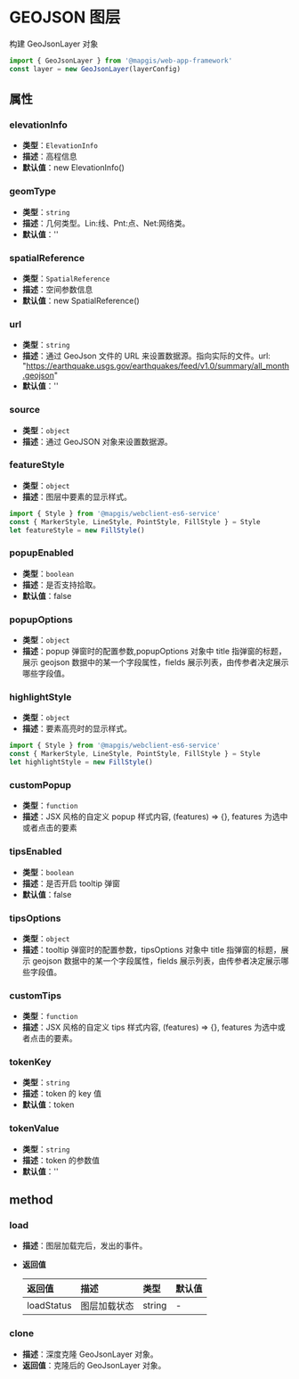# GEOJSON 图层

构建 GeoJsonLayer 对象

```js
import { GeoJsonLayer } from '@mapgis/web-app-framework'
const layer = new GeoJsonLayer(layerConfig)
```

## 属性

### elevationInfo

- **类型**：`ElevationInfo`
- **描述**：高程信息
- **默认值**：new ElevationInfo()

### geomType

- **类型**：`string`
- **描述**：几何类型。Lin:线、Pnt:点、Net:网络类。
- **默认值**：''

### spatialReference

- **类型**：`SpatialReference`
- **描述**：空间参数信息
- **默认值**：new SpatialReference()

### url

- **类型**：`string`
- **描述**：通过 GeoJson 文件的 URL 来设置数据源。指向实际的文件。url: "https://earthquake.usgs.gov/earthquakes/feed/v1.0/summary/all_month.geojson"
- **默认值**：''

### source

- **类型**：`object`
- **描述**：通过 GeoJSON 对象来设置数据源。

### featureStyle

- **类型**：`object`
- **描述**：图层中要素的显示样式。

```js
import { Style } from '@mapgis/webclient-es6-service'
const { MarkerStyle, LineStyle, PointStyle, FillStyle } = Style
let featureStyle = new FillStyle()
```

### popupEnabled

- **类型**：`boolean`
- **描述**：是否支持拾取。
- **默认值**：false

### popupOptions

- **类型**：`object`
- **描述**：popup 弹窗时的配置参数,popupOptions 对象中 title 指弹窗的标题，展示 geojson 数据中的某一个字段属性，fields 展示列表，由传参者决定展示哪些字段值。

### highlightStyle

- **类型**：`object`
- **描述**：要素高亮时的显示样式。

```js
import { Style } from '@mapgis/webclient-es6-service'
const { MarkerStyle, LineStyle, PointStyle, FillStyle } = Style
let highlightStyle = new FillStyle()
```

### customPopup

- **类型**：`function`
- **描述**：JSX 风格的自定义 popup 样式内容, (features) => {}, features 为选中或者点击的要素

### tipsEnabled

- **类型**：`boolean`
- **描述**：是否开启 tooltip 弹窗
- **默认值**：false

### tipsOptions

- **类型**：`object`
- **描述**：tooltip 弹窗时的配置参数，tipsOptions 对象中 title 指弹窗的标题，展示 geojson 数据中的某一个字段属性，fields 展示列表，由传参者决定展示哪些字段值。

### customTips

- **类型**：`function`
- **描述**：JSX 风格的自定义 tips 样式内容, (features) => {}, features 为选中或者点击的要素。

### tokenKey

- **类型**：`string`
- **描述**：token 的 key 值
- **默认值**：token

### tokenValue

- **类型**：`string`
- **描述**：token 的参数值
- **默认值**：''

## method

### load

- **描述**：图层加载完后，发出的事件。
- **返回值**

  | 返回值     | 描述         | 类型   | 默认值 |
  | :--------- | :----------- | :----- | :----- |
  | loadStatus | 图层加载状态 | string | -      |

### clone

- **描述**：深度克隆 GeoJsonLayer 对象。
- **返回值**：克隆后的 GeoJsonLayer 对象。

